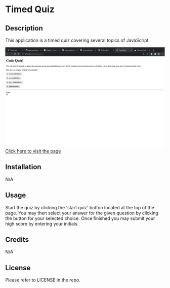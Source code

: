 # Timed Quiz

## Description

This application is a timed quiz covering several topics of JavaScript. 

![Screenshot of Application](./assets/images/Screenshot%202023-01-09%20at%203.35.10%20PM.png)
[Click here to visit the page](https://aallemond.github.io/timed-quiz/)




## Installation

N/A

## Usage

Start the quiz by clicking the 'start quiz' button located at the top of the page. You may then select your answer for the given question by clicking the button for your selected choice. Once finished you may submit your high score by entering your initials. 


## Credits

N/A

## License

Please refer to LICENSE in the repo. 